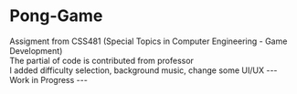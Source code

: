 # Pong-Game
Assigment from CSS481 (Special Topics in Computer Engineering - Game Development)
<br> The partial of code is contributed from professor
<br> I added difficulty selection, background music, change some UI/UX
--- Work in Progress ---
